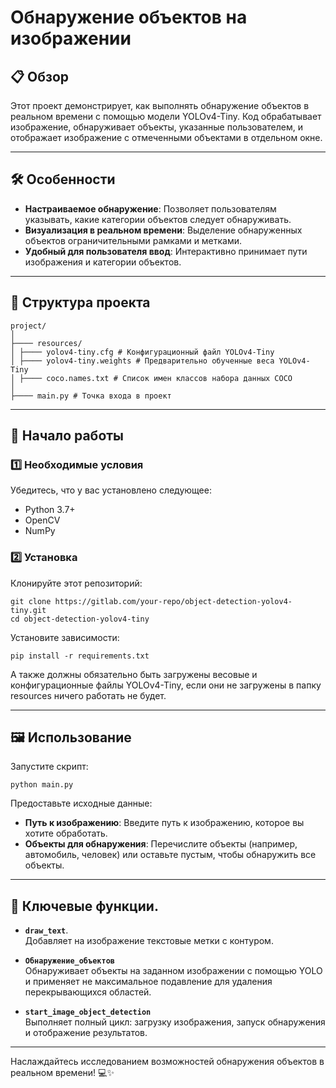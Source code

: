 # Обнаружение объектов на изображении

## 📋 Обзор
Этот проект демонстрирует, как выполнять обнаружение объектов в реальном времени с помощью модели YOLOv4-Tiny. Код обрабатывает изображение, обнаруживает объекты, указанные пользователем, и отображает изображение с отмеченными объектами в отдельном окне.

---

## 🛠️ Особенности
- **Настраиваемое обнаружение**: Позволяет пользователям указывать, какие категории объектов следует обнаруживать.
- **Визуализация в реальном времени**: Выделение обнаруженных объектов ограничительными рамками и метками.
- **Удобный для пользователя ввод**: Интерактивно принимает пути изображения и категории объектов.

---

## 📁 Структура проекта
```
project/
│
├──── resources/
│ ├──── yolov4-tiny.cfg # Конфигурационный файл YOLOv4-Tiny
│ ├──── yolov4-tiny.weights # Предварительно обученные веса YOLOv4-Tiny
│ ├──── coco.names.txt # Список имен классов набора данных COCO
│
├──── main.py # Точка входа в проект
```
---

## 🚀 Начало работы

### 1️⃣ Необходимые условия
Убедитесь, что у вас установлено следующее:

- Python 3.7+
- OpenCV
- NumPy

### 2️⃣ Установка
Клонируйте этот репозиторий:
```plaintext
git clone https://gitlab.com/your-repo/object-detection-yolov4-tiny.git
cd object-detection-yolov4-tiny
```

Установите зависимости:
```plaintext
pip install -r requirements.txt
```

А также должны обязательно быть загружены весовые и конфигурационные файлы YOLOv4-Tiny, если они не загружены в папку resources ничего работать не будет.

---

## 🖼️ Использование
Запустите скрипт:
```plaintext
python main.py
```

Предоставьте исходные данные:

- **Путь к изображению**: Введите путь к изображению, которое вы хотите обработать.
- **Объекты для обнаружения**: Перечислите объекты (например, автомобиль, человек) или оставьте пустым, чтобы обнаружить все объекты.

---

## 🔧 Ключевые функции.

- **`draw_text`**.  
  Добавляет на изображение текстовые метки с контуром.

- **`Обнаружение_объектов`**  
  Обнаруживает объекты на заданном изображении с помощью YOLO и применяет не максимальное подавление для удаления перекрывающихся областей.

- **`start_image_object_detection`**  
  Выполняет полный цикл: загрузку изображения, запуск обнаружения и отображение результатов.

---

Наслаждайтесь исследованием возможностей обнаружения объектов в реальном времени! 💻✨

